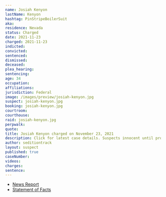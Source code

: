 ```yaml
---
name: Josiah Kenyon
lastName: Kenyon
hashtag: PinStripeBoilerSuit
aka:
residence: Nevada
status: Charged
date: 2021-11-23
charged: 2021-11-23
indicted:
convicted:
sentenced:
dismissed:
deceased:
plea_hearing:
sentencing:
age: 34
occupation:
affiliations:
jurisdiction: Federal
image: /images/preview/josiah-kenyon.jpg
suspect: josiah-kenyon.jpg
booking: josiah-kenyon.jpg
courtroom:
courthouse:
raid: josiah-kenyon.jpg
perpwalk:
quote:
title: Josiah Kenyon charged on November 23, 2021
description: Click for latest case details. Suspects innocent until proven guilty.
author: seditiontrack
layout: suspect
published: true
caseNumber:
videos:
charges:
sentence:
---
```

- [News Report](https://thisisreno.com/2021/12/nevada-man-faces-charges-in-jan-6-capitol-assault/)
- [Statement of Facts](https://www.justice.gov/usao-dc/press-release/file/1453156/download)
